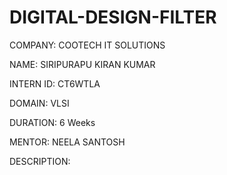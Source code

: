 # DIGITAL-DESIGN-FILTER

COMPANY: COOTECH IT SOLUTIONS

NAME: SIRIPURAPU KIRAN KUMAR 

INTERN ID: CT6WTLA

DOMAIN: VLSI

DURATION: 6 Weeks

MENTOR: NEELA SANTOSH

DESCRIPTION:
